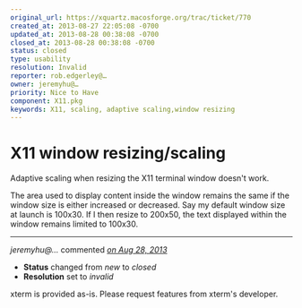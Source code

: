 ```yaml
---
original_url: https://xquartz.macosforge.org/trac/ticket/770
created_at: 2013-08-27 22:05:08 -0700
updated_at: 2013-08-28 00:38:08 -0700
closed_at: 2013-08-28 00:38:08 -0700
status: closed
type: usability
resolution: Invalid
reporter: rob.edgerley@…
owner: jeremyhu@…
priority: Nice to Have
component: X11.pkg
keywords: X11, scaling, adaptive scaling,window resizing
---
```


X11 window resizing/scaling
===========================


Adaptive scaling when resizing the X11 terminal window doesn't work.

The area used to display content inside the window remains the same if the window size is either increased or decreased. Say my default window size at launch is 100x30. If I then resize to 200x50, the text displayed within the window remains limited to 100x30.



---

*jeremyhu@…* commented *[on Aug 28, 2013](https://xquartz.macosforge.org/trac/ticket/770#comment:1 "August 28, 2013 at 12:38 AM PDT")*

-   **Status** changed from *new* to *closed*
-   **Resolution** set to *invalid*

xterm is provided as-is. Please request features from xterm's developer.



